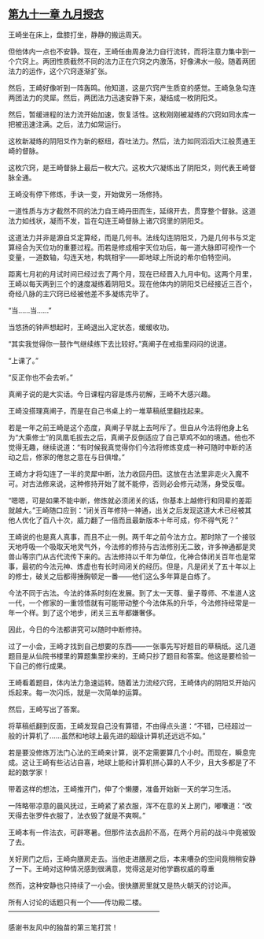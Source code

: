 ## [第九十一章 九月授衣](https://www.xxbiquge.com/11_11207/5463514.html)


  王崎坐在床上，盘膝打坐，静静的搬运周天。

  但他体内一点也不安静。现在，王崎任由周身法力自行流转，而将注意力集中到一个穴窍上。两团性质截然不同的法力正在穴窍之内激荡，好像沸水一般。随着两团法力的运作，这个穴窍逐渐扩张。

  然后，王崎好像听到一阵轰鸣。他知道，这是穴窍产生质变的感觉。王崎急急勾连两团法力的灵犀。然后，两团法力迅速安静下来，凝结成一枚阴阳爻。

  然后，暂缓进程的法力流开始加速，恢复活性。这枚刚刚被凝练的穴窍如同水库一把被迅速注满。之后，法力如常运行。

  这枚新凝练的阴阳爻作为新的枢纽，吞吐法力。然后，法力如同滔滔大江般贯通王崎的督脉。

  这枚穴窍，是王崎督脉上最后一枚大穴。这枚大穴凝练出了阴阳爻，则代表王崎督脉全通。

  王崎没有停下修炼，手诀一变，开始做另一场修持。

  一道性质与方才截然不同的法力自王崎丹田而生，延绵开去，贯穿整个督脉。这道法力如线状，凝而不发，旨在勾连王崎督脉上诸穴窍里的阴阳爻。

  这道法力并非是源自爻定算经，而是几何书。法线勾连阴阳爻，乃是几何书与爻定算经合为天位功的重要过程。而若是修成相宇天位功后，每一道大脉即可视作一个变量，一道数轴，勾连天地，构筑相宇——即地球上所说的希尔伯特空间。

  距离七月初的月试时间已经过去了两个月，现在已经晋入九月中旬。这两个月里，王崎以每天两到三个的速度凝练着阴阳爻。现在他体内的阴阳爻已经接近三百个，奇经八脉的主穴窍已经被他差不多凝练完毕了。

  “当……当……”

  当悠扬的钟声想起时，王崎退出入定状态，缓缓收功。

  “其实我觉得你一鼓作气继续练下去比较好。”真阐子在戒指里闷闷的说道。

  “上课了。”

  “反正你也不会去听。”

  真阐子说的是大实话。今日课程内容是炼丹初解，王崎不大感兴趣。

  王崎没搭理真阐子，而是在自己书桌上的一堆草稿纸里翻找起来。

  若是一年之前王崎是这个态度，真阐子早就上去呵斥了。但自从今法将他身上名为“大乘修士”的凤凰毛拔去之后，真阐子反倒适应了自己草鸡不如的境遇。他也不觉得无趣，继续说道：“有时候我真觉得你们今法将修炼变成一种可随时中断的活动之后，修家的倦怠之意在与日俱增。”

  王崎方才将勾连了一半的灵犀中断，法力收回丹田。这放在古法里非走火入魔不可。对古法修来说，这种修持开始了就不能停，否则必会修元动荡，身受反噬。

  “嗯嗯，可是如果不能中断，修炼就必须闭关的话，你基本上越修行和同辈的差距就越大。”王崎随口应到：“闭关百年修持一神通，出关之后发现这道大术已经被其他人优化了百八十次，威力翻了一倍而且最新版本十年可成，你不得气死？”

  王崎说的也是真人真事，而且不止一例。两千年之前今法方立。那时除了一个接驳天地呼吸一个吸取天地灵气外，今法修的修持与古法修别无二致，许多神通都是灵兽山等宗门从古代流传下来的。古法修持以千年为单位，化神合体闭关百年也是常事，最初的今法元神、炼虚也有长时间闭关的经历。但是，凡是闭关了五十年以上的修士，破关之后都得捶胸顿足一番——他们这么多年算是白练了。

  今法不同于古法。今法的体系时刻在发展。到了太一天尊、量子尊师、不准道人这一代，一个修家的一重领悟就有可能带动整个今法体系的升华，今法修持经常是一年一个样。到了这个地步，闭关三五年都嫌奢侈。

  因此，今日的今法都讲究可以随时中断修持。

  过了一小会，王崎才找到自己想要的东西——一张事先写好题目的草稿纸。这几道题目是从仙院书楼里的算题集里抄来的，王崎只抄了题目和答案。他这是要检验一下自己的修行成果。

  王崎看着题目，体内法力急速运转。随着法力流经穴窍，王崎体内的阴阳爻开始闪烁起来。每一次闪烁，就是一次简单的运算。

  然后，王崎写出了答案。

  将草稿纸翻到反面，王崎发现自己没有算错，不由得点头道：“不错，已经超过一般的计算机了……虽然和地球上最先进的超级计算机还远远不如。”

  若是要没修炼万法门心法的王崎来计算，说不定需要算几个小时。而现在，瞬息完成。这让王崎有些沾沾自喜，地球上能和计算机拼心算的人不少，且大多都是了不起的数学家！

  带着这样的想法，王崎推开门，伸了个懒腰，准备开始新一天的学习生活。

  一阵略带凉意的晨风抚过，王崎紧了紧衣服，浑不在意的关上房门，嘟囔道：“改天得去张罗件衣服了，法衣毁了就是不爽啊。”

  王崎本有一件法衣，可辟寒暑。但那件法衣品阶不高，在两个月前的战斗中竟被毁了去。

  关好房门之后，王崎向膳房走去。当他走进膳房之后，本来嘈杂的空间竟稍稍安静了一下。王崎对这种情况感到很满意，觉得这是对他学霸权威的尊重

  然而，这种安静也只持续了一小会。很快膳房里就又是热火朝天的讨论声。

  所有人讨论的话题只有一个——传功殿二楼。——————————————————————

  感谢书友风中的独苗的第三笔打赏！
